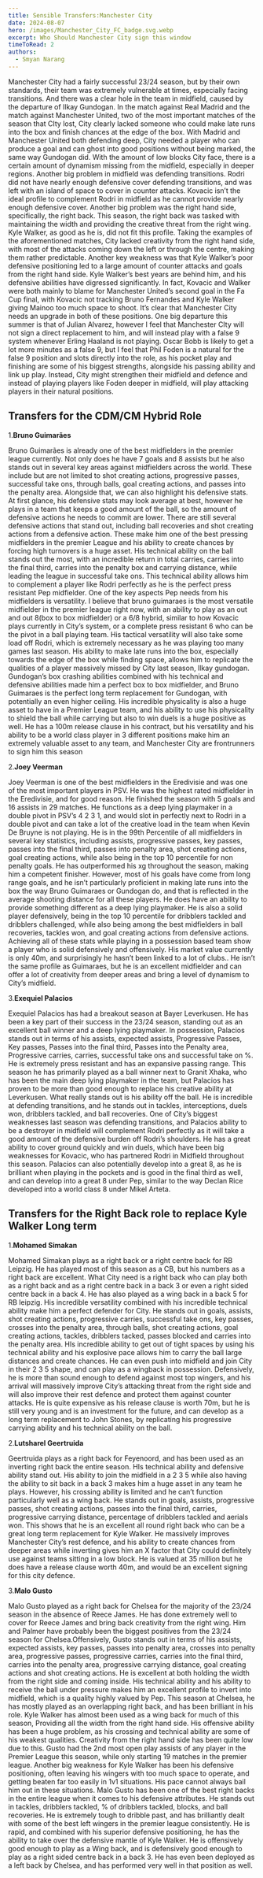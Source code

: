 ```yaml
---
title: Sensible Transfers:Manchester City
date: 2024-08-07
hero: /images/Manchester_City_FC_badge.svg.webp
excerpt: Who Should Manchester City sign this window
timeToRead: 2
authors:
  - Smyan Narang
---
```


<style>
  img {
    max-width: 100%;
    height: auto;
    display: block;
    margin: 0 auto;
  }
</style>

Manchester City had a fairly successful 23/24 season, but by their own standards, their team was extremely vulnerable at times, especially facing transitions. And there was a clear hole in the team in midfield, caused by the departure of Ilkay Gundogan. In the match against Real Madrid and the match against Manchester United, two of the most important matches of the season that CIty lost, City clearly lacked someone who could make late runs into the box and finish chances at the edge of the box. With Madrid and Manchester United both defending deep, City needed a player who can produce a goal and can ghost into good positions without being marked, the same way Gundogan did. With the amount of low blocks City face, there is a certain amount of dynamism missing from the midfield, especially in deeper regions. Another big problem in midfield was defending transitions. Rodri did not have nearly enough defensive cover defending transitions, and was left with an island of space to cover in counter attacks. Kovacic isn’t the ideal profile to complement Rodri in midfield as he cannot provide nearly enough defensive cover.  Another big problem was the right hand side, specifically, the right back. This season, the right back was tasked with maintaining the width and providing the creative threat from the right wing. Kyle Walker, as good as he is, did not fit this profile. Taking the examples of the aforementioned matches, City lacked creativity from the right hand side, with most of the attacks coming down the left or through the centre, making them rather predictable. Another key weakness was that Kyle Walker’s poor defensive positioning led to a large amount of counter attacks and goals from the right hand side. Kyle Walker’s best years are behind him, and his defensive abilities have digressed significantly. In fact, Kovacic and Walker were both mainly to blame for Manchester United’s second goal in the Fa Cup final, with Kovacic not tracking Bruno Fernandes and Kyle Walker giving Mainoo too much space to shoot. It’s clear that Manchester City needs an upgrade in both of these positions. One big departure this summer is that of Julian Alvarez, however I feel that Manchester CIty will not sign a direct replacement to him, and will instead play with a false 9 system whenever Erling Haaland is not playing. Oscar Bobb is likely to get a lot more minutes as a false 9, but I feel that Phil Foden is a natural for the false 9 position and slots directly into the role, as his pocket play and finishing are some of his biggest strengths, alongside his passing ability and link up play. Instead, City might strengthen their midfield and defence and instead of playing players like Foden deeper in midfield, will play attacking players in their natural positions. 

## Transfers for the CDM/CM Hybrid Role

1.**Bruno Guimarães**

Bruno Guimarães is already one of the best midfielders in the premier league currently. Not only does he have 7 goals and 8 assists but he also stands out in several key areas against midfielders across the world. These include but are not limited to shot creating actions, progressive passes, successful take ons, through balls, goal creating actions, and passes into the penalty area. Alongside that, we can also highlight his defensive stats. At first glance, his defensive stats may look average at best, however he plays in a team that keeps a good amount of the ball, so the amount of defensive actions he needs to commit are lower. There are still several defensive actions that stand out, including ball recoveries and shot creating actions from a defensive action. These make him one of the best pressing midfielders in the premier League and his ability to create chances by forcing high turnovers is a huge asset. His technical ability on the ball stands out the most, with an incredible return in total carries, carries into the final third, carries into the penalty box and carrying distance, while leading the league in successful take ons. This technical ability allows him to complement a player like Rodri perfectly as he is the perfect press resistant Pep midfielder. One of the key aspects Pep needs from his midfielders is versatility. I believe that bruno guimaraes is the most versatile midfielder in the premier league right now, with an ability to play as an out and out 8(box to box midfielder) or a 6/8 hybrid, similar to how Kovacic plays currently in City’s system, or a complete press resistant 6 who can be the pivot in a ball playing team. His tactical versatility will also take some load off Rodri, which is extremely necessary as he was playing too many games last season. His ability to make late runs into the box, especially towards the edge of the box while finding space, allows him to replicate the qualities of a player massively missed by City last season, Ilkay gundogan. Gundogan’s box crashing abilities combined with his technical and defensive abilities made him a perfect box to box midfielder, and Bruno Guimaraes is the perfect long term replacement for Gundogan, with potentially an even higher ceiling. His incredible physicality is also a huge asset to have in a Premier League team, and his ability to use his physicality to shield the ball while carrying but also to win duels is a huge positive as well. He has a 100m release clause in his contract, but his versatility and his ability to be a world class player in 3 different positions make him an extremely valuable asset to any team, and Manchester City are frontrunners to sign him this season

2.**Joey Veerman**

Joey Veerman is one of the best midfielders in the Eredivisie and was one of the most important players in PSV. He was the highest rated midfielder in the Eredivisie, and for good reason. He finished the season with 5 goals and 16 assists in 29 matches. He functions as a deep lying playmaker in a double pivot in PSV’s 4 2 3 1, and would slot in perfectly next to Rodri in a double pivot and can take a lot of the creative load in the team when Kevin De Bruyne is not playing. He is in the 99th Percentile of all midfielders in several key statistics, including assists, progressive passes, key passes, passes into the final third, passes into penalty area, shot creating actions, goal creating actions, while also being in the top 10 percentile for non penalty goals. He has outperformed his xg throughout the season, making him a competent finisher. However, most of his goals have come from long range goals, and he isn’t particularly proficient in making late runs into the box the way Bruno Guimaraes or Gundogan do, and that is reflected in the average shooting distance for all these players. He does have an ability to provide something different as a deep lying playmaker. He is also a solid player defensively, being in the top 10 percentile for dribblers tackled and dribblers challenged, while also being among the best midfielders in ball recoveries, tackles won, and goal creating actions from defensive actions. Achieving all of these stats while playing in a possession based team show a player who is solid defensively and offensively. His market value currently is only 40m, and surprisingly he hasn’t been linked to a lot of clubs.. He isn’t the same profile as Guimaraes, but he is an excellent midfielder and can offer a lot of creativity from deeper areas and bring a level of dynamism to City’s midfield. 


3.**Exequiel Palacios**

Exequiel Palacios has had a breakout season at Bayer Leverkusen. He has been a key part of their success in the 23/24 season, standing out as an excellent ball winner and a deep lying playmaker. In possession, Palacios stands out in terms of his assists, expected assists, Progressive Passes, Key passes, Passes into the final third, Passes into the Penalty area, Progressive carries, carries, successful take ons and successful take on %. He is extremely press resistant and has an expansive passing range. This season he has primarily played as a ball winner next to Granit Xhaka, who has been the main deep lying playmaker in the team, but Palacios has proven to be more than good enough to replace his creative ability at Leverkusen. What really stands out is his ability off the ball. He is incredible at defending transitions, and he stands out in tackles, interceptions, duels won, dribblers tackled, and ball recoveries. One of City’s biggest weaknesses last season was defending transitions, and Palacios ability to be a destroyer in midfield will complement Rodri perfectly as it will take a good amount of the defensive burden off Rodri’s shoulders. He has a great ability to cover ground quickly and win duels, which have been big weaknesses for Kovacic, who has partnered Rodri in Midfield throughout this season. Palacios can also potentially develop into a great 8, as he is brilliant when playing in the pockets and is good in the final third as well, and can develop into a great 8 under Pep, similar to the way Declan Rice developed into a world class 8 under Mikel Arteta. 

## Transfers for the Right Back role to replace Kyle Walker Long term


1.**Mohamed Simakan**

Mohamed Simakan plays as a right back or a right centre back for RB Leipzig. He has played most of this season as a CB, but his numbers as a right back are excellent. What City need is a right back who can play both as a right back and as a right centre back in a back 3 or even a right sided centre back in a back 4. He has also played as a wing back in a back 5 for RB leipzig. His incredible versatility combined with his incredible technical ability make him a perfect defender for City. He stands out in goals, assists, shot creating actions, progressive carries, successful take ons, key passes, crosses into the penalty area, through balls, shot creating actions, goal creating actions, tackles, dribblers tacked, passes blocked and carries into the penalty area. HIs incredible ability to get out of tight spaces by using his technical ability and his explosive pace allows him to carry the ball large distances and create chances. He can even push into midfield and join City in their 2 3 5 shape, and can play as a wingback in possession. Defensively, he is more than sound enough to defend against most top wingers, and his arrival will massively improve City’s attacking threat from the right side and will also improve their rest defence and protect them against counter attacks. He is quite expensive as his release clause is worth 70m, but he is still very young and is an investment for the future, and can develop as a long term replacement to John Stones, by replicating his progressive carrying ability and his technical ability on the ball. 

2.**Lutsharel Geertruida**

Geertruida plays as a right back for Feyenoord, and has been used as an inverting right back the entire season. HIs technical ability and defensive ability stand out. His ability to join the midfield in a 2 3 5 while also having the ability to sit back in a back 3 makes him a huge asset in any team he plays. However, his crossing ability is limited and he can’t function particularly well as a wing back. He stands out in goals, assists, progressive passes, shot creating actions, passes into the final third, carries, progressive carrying distance, percentage of dribblers tackled and aerials won. This shows that he is an excellent all round right back who can be a great long term replacement for Kyle Walker. He massively improves Manchester City’s rest defence, and his ability to create chances from deeper areas while inverting gives him an X factor that City could definitely use against teams sitting in a low block. He is valued at 35 million but he does have a release clause worth 40m, and would be an excellent signing for this city defence. 


3.**Malo Gusto**

Malo Gusto played as a right back for Chelsea for the majority of the 23/24 season in the absence of Reece James. He has done extremely well to cover for Reece James and bring back creativity from the right wing. Him and Palmer have probably been the biggest positives from the 23/24 season for Chelsea.Offensively, Gusto stands out in terms of his assists, expected assists, key passes, passes into penalty area, crosses into penalty area, progressive passes, progressive carries, carries into the final third, carries into the penalty area, progressive carrying distance, goal creating actions and shot creating actions. He is excellent at both holding the width from the right side and coming inside. His technical ability and his ability to receive the ball under pressure makes him an excellent profile to invert into midfield, which is a quality highly valued by Pep. This season at Chelsea, he has mostly played as an overlapping right back, and has been brilliant in his role. Kyle Walker has almost been used as a wing back for much of this season, Providing all the width from the right hand side. His offensive ability has been a huge problem, as his crossing and technical ability are some of his weakest qualities. Creativity from the right hand side has been quite low due to this. Gusto had the 2nd most open play assists of any player in the Premier League this season, while only starting 19 matches in the premier league. Another big weakness for Kyle Walker has been his defensive positioning, often leaving his wingers with too much space to operate, and getting beaten far too easily in 1v1 situations. His pace cannot always bail him out in these situations. Malo Gusto has been one of the best right backs in the entire league when it comes to his defensive attributes. He stands out in tackles, dribblers tackled, % of dribblers tackled, blocks, and ball recoveries. He is extremely tough to dribble past, and has brilliantly dealt with some of the best left wingers in the premier league consistently. He is rapid, and combined with his superior defensive positioning, he has the ability to take over the defensive mantle of Kyle Walker. He is offensively good enough to play as a Wing back, and is defensively good enough to play as a right sided centre back in a back 3. He has even been deployed as a left back by Chelsea, and has performed very well in that position as well. 
